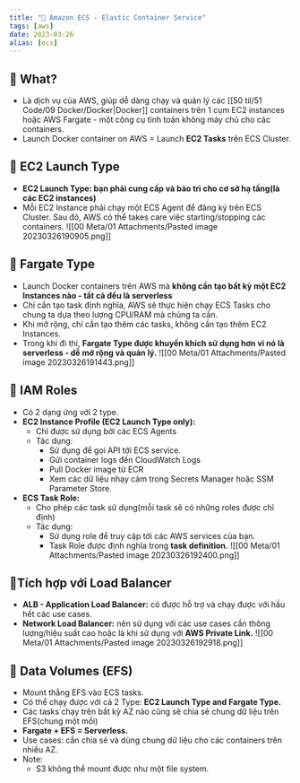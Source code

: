 ```yaml
---
title: "🌱 Amazon ECS - Elastic Container Service"
tags: [aws]
date: 2023-03-26
alias: [ecs]
---
```


## 🌿 What?
- Là dịch vụ của AWS, giúp dễ dàng chạy và quản lý các [[50 til/51 Code/09 Docker/Docker|Docker]] containers trên 1 cụm EC2 instances hoặc AWS Fargate - một công cụ tính toán không máy chủ cho các containers.
- Launch Docker container on AWS = Launch **EC2 Tasks** trên ECS Cluster.

## 🌿 EC2 Launch Type
- **EC2 Launch Type: bạn phải cung cấp và bảo trì cho cơ sở hạ tầng(là các EC2 instances)**
- Mỗi EC2 Instance phải chạy một ECS Agent để đăng ký trên ECS Cluster. Sau đó, AWS có thể takes care việc starting/stopping các containers.
![[00 Meta/01 Attachments/Pasted image 20230326190905.png]]

## 🌿 Fargate Type
- Launch Docker containers trên AWS mà **không cần tạo bất kỳ một EC2 Instances nào - tất cả đều là serverless**
- Chỉ cần tạo task định nghĩa, AWS sẽ thực hiện chạy ECS Tasks cho chung ta dựa theo lượng CPU/RAM mà chúng ta cần.
- Khi mở rộng, chỉ cần tạo thêm các tasks, không cần tạo thêm EC2 Instances.
- Trong khi đi thi, **Fargate Type được khuyến khích sử dụng hơn vì nó là serverless - dễ mở rộng và quản lý.**
![[00 Meta/01 Attachments/Pasted image 20230326191443.png]]

## 🌿 IAM Roles
- Có 2 dạng ứng với 2 type.
- **EC2 Instance Profile (EC2 Launch Type only):**
	- Chỉ được sử dụng bởi các ECS Agents
	- Tác dụng:
		- Sử dụng để gọi API tới ECS service.
		- Gửi container logs đến CloudWatch Logs
		- Pull Docker image từ ECR
		- Xem các dữ liệu nhạy cảm trong Secrets Manager hoặc SSM Parameter Store.
- **ECS Task Role:**
	- Cho phép các task sử dụng(mỗi task sẽ có những roles được chỉ định)
	- Tác dụng:
		- Sử dụng role để truy cập tới các AWS services của bạn.
		- Task Role được định nghĩa trong **task definition.**
![[00 Meta/01 Attachments/Pasted image 20230326192400.png]]

## 🌿Tích hợp với Load Balancer
- **ALB - Application Load Balancer:** có được hỗ trợ và chạy được với hầu hết các use cases.
- **Network Load Balancer:** nên sử dụng với các use cases cần thông lượng/hiệu suất cao hoặc là khi sử dụng với **AWS Private Link.**
![[00 Meta/01 Attachments/Pasted image 20230326192918.png]]

## 🌿 Data Volumes (EFS)
- Mount thẳng EFS vào ECS tasks.
- Có thể chạy được với cả 2 Type: **EC2 Launch Type and Fargate Type.**
- Các tasks chạy trên bất kỳ AZ nào cũng sẽ chia sẻ chung dữ liệu trên EFS(chung một mối)
- **Fargate + EFS =  Serverless.**
- Use cases: cần chia sẻ và dùng chung dữ liệu cho các containers trên nhiều AZ.
- Note:
	- S3 không thể mount được như một file system.
